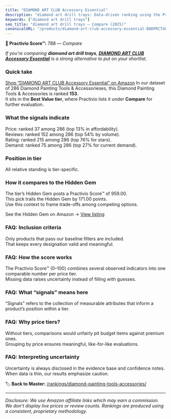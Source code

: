 ```yaml
---
title: "DIAMOND ART CLUB Accessory Essential"
description: "diamond art drill trays: Data-driven ranking using the Practivio Score™. Positioned by quality, value, demand, findability, momentum."
keywords: ["diamond art drill trays"]
seo_title: "diamond art drill trays — Compare (2025)"
canonicalURL: "/products/diamond-art-club-accessory-essential-B0DPRCT48K/"
---
```


**🛒 Practivio Score™:** 788 — _Compare_


*If you're comparing **diamond art drill trays**, **[DIAMOND ART CLUB Accessory Essential](https://www.amazon.com/dp/B0DPRCT48K?tag=practivio-20)** is a strong alternative to put on your shortlist.*
### Quick take
[Shop “DIAMOND ART CLUB Accessory Essential” on Amazon](https://www.amazon.com/dp/B0DPRCT48K?tag=practivio-20)
In our dataset of 286 Diamond Painting Tools & Accessorieses, this Diamond Painting Tools & Accessories is ranked **153**.  
It sits in the **Best Value tier**, where Practivio lists it under **Compare** for further evaluation.

### What the signals indicate
Price: ranked 37 among 286 (top 13% in affordability).  
Reviews: ranked 152 among 286 (top 54% by volume).  
Rating: ranked 215 among 286 (top 76% for stars).  
Demand: ranked 75 among 286 (top 27% for current demand).

### Position in tier
All relative standing is tier-specific.

### How it compares to the Hidden Gem
The tier’s Hidden Gem posts a Practivio Score™ of 959.00.  
This pick trails the Hidden Gem by 171.00 points.  
Use this context to frame trade-offs among competing options.  

See the Hidden Gem on Amazon → [View listing](https://www.amazon.com/dp/B07P5YDBZR?tag=practivio-20)

### FAQ: Inclusion criteria
Only products that pass our baseline filters are included.  
That keeps every designation valid and meaningful.

### FAQ: How the score works
The Practivio Score™ (0–100) combines several observed indicators into one comparable number per price tier.  
Missing data raises uncertainty instead of filling with guesses.

### FAQ: What “signals” means here
“Signals” refers to the collection of measurable attributes that inform a product’s position within a tier.

### FAQ: Why price tiers?
Without tiers, comparisons would unfairly pit budget items against premium ones.  
Grouping by price ensures meaningful, like-for-like evaluations.

### FAQ: Interpreting uncertainty
Uncertainty is always disclosed in the evidence base and confidence notes.  
When data is thin, our results emphasize caution.

<!-- Missing template for Compare/CompareWithinPriceClass -->


🏷️ **Back to Master:** [/rankings/diamond-painting-tools-accessories/](/rankings/diamond-painting-tools-accessories/)

---
_Disclosure: We use Amazon affiliate links which may earn a commission. We don’t display live prices or review counts. Rankings are produced using a consistent, proprietary methodology._
